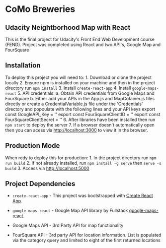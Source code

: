# CoMo Breweries
## Udacity Neightborhood Map with React

This is the final project for Udacity's Front End Web Development course (FEND). Project was completed using React and two API's, Google Map and FourSquare

## Installation
To deploy this project you will need to:
	1. Download or clone the project locally
	2. Ensure npm is installed on your machine and then in the project directory run `npm install`
	3. Install `create-react-app`
	4. Install `google-maps-react`
	5. API credentials:
		a. Obtain API credentials from Google Maps and FourSquare
		b. Either add your APIs in the App.js and MapCotainer.js files directly or create a CredentialVariable.js file under the 'Credentials' directory and popoulate with the following lines and your API keys
			export const GoogleAPI_Key = ''
			export const FourSquareClientID = ''
			export const FourSquareClientSecret = ''
	6. After libraries have been installed then run `npm start` to deploy the server
	7. If a browser doesn't automatically open then you can acess via [http://localhost:3000](http://localhost:3000) to view it in the browser.

## Production Mode
When redy to deploy this for production:
	1. In the project directory run `npm run build`
	2. If not already installed, run `npm install -g serve` then `serve -s build`
	3. Access via [http://localhost:5000](http://localhost:5000)

## Project Dependencies

* `create-react-app`  - This project was bootstrapped with [Create React App](https://github.com/facebook/create-react-app).

* `google-maps-react` - Google Map API library by Fullstack [google-maps-react](https://github.com/fullstackreact/google-maps-react).

* Google Maps API - 3rd Party API for map functionality

* FourSquare API - 3rd party API for location information. List is populated via the category query and limited to eight of the first returned locations
